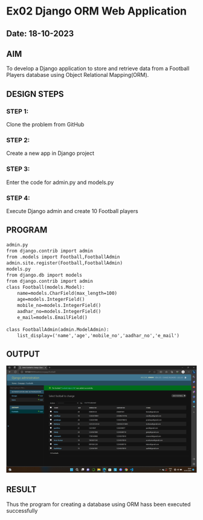 # Ex02 Django ORM Web Application
## Date: 18-10-2023

## AIM
To develop a Django application to store and retrieve data from a Football Players database using Object Relational Mapping(ORM).



## DESIGN STEPS

### STEP 1:
Clone the problem from GitHub

### STEP 2:
Create a new app in Django project

### STEP 3:
Enter the code for admin.py and models.py

### STEP 4:
Execute Django admin and create 10 Football players

## PROGRAM
```
admin.py 
from django.contrib import admin
from .models import Football,FootballAdmin
admin.site.register(Football,FootballAdmin)
models.py
from django.db import models
from django.contrib import admin
class Football(models.Model):
    name=models.CharField(max_length=100)
    age=models.IntegerField()
    mobile_no=models.IntegerField()
    aadhar_no=models.IntegerField()
    e_mail=models.EmailField()

class FootballAdmin(admin.ModelAdmin):
    list_display=('name','age','mobile_no','aadhar_no','e_mail')
```
## OUTPUT

![Alt text](<Screenshot (7).png>)



## RESULT
Thus the program for creating a database using ORM hass been executed successfully
